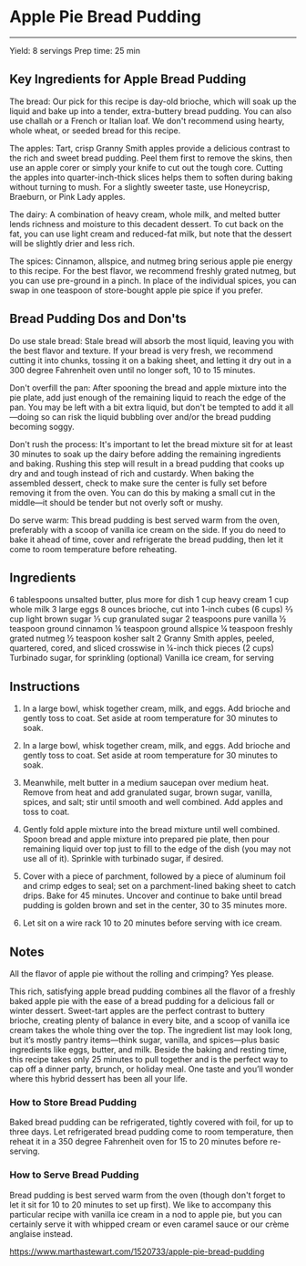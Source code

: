 # Apple Pie Bread Pudding
---
Yield: 8 servings
Prep time: 25 min

## Key Ingredients for Apple Bread Pudding

The bread: Our pick for this recipe is day-old brioche, which will soak up the liquid and bake up into a tender, extra-buttery bread pudding. You can also use challah or a French or Italian loaf. We don't recommend using hearty, whole wheat, or seeded bread for this recipe.

The apples: Tart, crisp Granny Smith apples provide a delicious contrast to the rich and sweet bread pudding. Peel them first to remove the skins, then use an apple corer or simply your knife to cut out the tough core. Cutting the apples into quarter-inch-thick slices helps them to soften during baking without turning to mush. For a slightly sweeter taste, use Honeycrisp, Braeburn, or Pink Lady apples.

The dairy: A combination of heavy cream, whole milk, and melted butter lends richness and moisture to this decadent dessert. To cut back on the fat, you can use light cream and reduced-fat milk, but note that the dessert will be slightly drier and less rich.

The spices: Cinnamon, allspice, and nutmeg bring serious apple pie energy to this recipe. For the best flavor, we recommend freshly grated nutmeg, but you can use pre-ground in a pinch. In place of the individual spices, you can swap in one teaspoon of store-bought apple pie spice if you prefer.

## Bread Pudding Dos and Don'ts
Do use stale bread: Stale bread will absorb the most liquid, leaving you with the best flavor and texture. If your bread is very fresh, we recommend cutting it into chunks, tossing it on a baking sheet, and letting it dry out in a 300 degree Fahrenheit oven until no longer soft, 10 to 15 minutes.

Don't overfill the pan: After spooning the bread and apple mixture into the pie plate, add just enough of the remaining liquid to reach the edge of the pan. You may be left with a bit extra liquid, but don't be tempted to add it all—doing so can risk the liquid bubbling over and/or the bread pudding becoming soggy.

Don't rush the process: It's important to let the bread mixture sit for at least 30 minutes to soak up the dairy before adding the remaining ingredients and baking. Rushing this step will result in a bread pudding that cooks up dry and and tough instead of rich and custardy. When baking the assembled dessert, check to make sure the center is fully set before removing it from the oven. You can do this by making a small cut in the middle—it should be tender but not overly soft or mushy.

Do serve warm: This bread pudding is best served warm from the oven, preferably with a scoop of vanilla ice cream on the side. If you do need to bake it ahead of time, cover and refrigerate the bread pudding, then let it come to room temperature before reheating.

## Ingredients
6 tablespoons unsalted butter, plus more for dish
1 cup heavy cream
1 cup whole milk
3 large eggs
8 ounces brioche, cut into 1-inch cubes (6 cups)
⅔ cup light brown sugar
⅓ cup granulated sugar
2 teaspoons pure vanilla
½ teaspoon ground cinnamon
¼ teaspoon ground allspice
¼ teaspoon freshly grated nutmeg
½ teaspoon kosher salt
2 Granny Smith apples, peeled, quartered, cored, and sliced crosswise in ¼-inch thick pieces (2 cups)
Turbinado sugar, for sprinkling (optional)
Vanilla ice cream, for serving

## Instructions
1. In a large bowl, whisk together cream, milk, and eggs. Add brioche and gently toss to coat. Set aside at room temperature for 30 minutes to soak.

2. In a large bowl, whisk together cream, milk, and eggs. Add brioche and gently toss to coat. Set aside at room temperature for 30 minutes to soak.

3. Meanwhile, melt butter in a medium saucepan over medium heat. Remove from heat and add granulated sugar, brown sugar, vanilla, spices, and salt; stir until smooth and well combined. Add apples and toss to coat.

4. Gently fold apple mixture into the bread mixture until well combined. Spoon bread and apple mixture into prepared pie plate, then pour remaining liquid over top just to fill to the edge of the dish (you may not use all of it). Sprinkle with turbinado sugar, if desired.

5. Cover with a piece of parchment, followed by a piece of aluminum foil and crimp edges to seal; set on a parchment-lined baking sheet to catch drips. Bake for 45 minutes. Uncover and continue to bake until bread pudding is golden brown and set in the center, 30 to 35 minutes more.

6. Let sit on a wire rack 10 to 20 minutes before serving with ice cream.

## Notes

All the flavor of apple pie without the rolling and crimping? Yes please.

This rich, satisfying apple bread pudding combines all the flavor of a freshly baked apple pie with the ease of a bread pudding for a delicious fall or winter dessert. Sweet-tart apples are the perfect contrast to buttery brioche, creating plenty of balance in every bite, and a scoop of vanilla ice cream takes the whole thing over the top. The ingredient list may look long, but it’s mostly pantry items—think sugar, vanilla, and spices—plus basic ingredients like eggs, butter, and milk. Beside the baking and resting time, this recipe takes only 25 minutes to pull together and is the perfect way to cap off a dinner party, brunch, or holiday meal. One taste and you’ll wonder where this hybrid dessert has been all your life.

### How to Store Bread Pudding
Baked bread pudding can be refrigerated, tightly covered with foil, for up to three days. Let refrigerated bread pudding come to room temperature, then reheat it in a 350 degree Fahrenheit oven for 15 to 20 minutes before re-serving.

### How to Serve Bread Pudding
Bread pudding is best served warm from the oven (though don't forget to let it sit for 10 to 20 minutes to set up first). We like to accompany this particular recipe with vanilla ice cream in a nod to apple pie, but you can certainly serve it with whipped cream or even caramel sauce or our crème anglaise instead.

https://www.marthastewart.com/1520733/apple-pie-bread-pudding